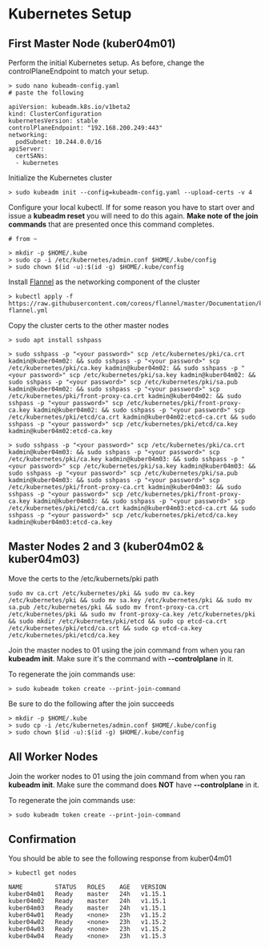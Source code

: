 # Kubernetes Setup

## First Master Node (kuber04m01)

Perform the initial Kubernetes setup. As before, change the controlPlaneEndpoint to match your setup.

```
> sudo nano kubeadm-config.yaml
# paste the following

apiVersion: kubeadm.k8s.io/v1beta2
kind: ClusterConfiguration
kubernetesVersion: stable
controlPlaneEndpoint: "192.168.200.249:443"
networking:
  podSubnet: 10.244.0.0/16
apiServer:
  certSANs:
  - kubernetes
```

Initialize the Kubernetes cluster
```
> sudo kubeadm init --config=kubeadm-config.yaml --upload-certs -v 4
```

Configure your local kubectl. If for some reason you have to start over and issue a **kubeadm reset** you will need to do this again. **Make note of the join commands** that are presented once this command completes.

```
# from ~

> mkdir -p $HOME/.kube
> sudo cp -i /etc/kubernetes/admin.conf $HOME/.kube/config
> sudo chown $(id -u):$(id -g) $HOME/.kube/config
```

Install [Flannel](https://coreos.com/flannel/docs/latest/) as the networking component of the cluster
```
> kubectl apply -f https://raw.githubusercontent.com/coreos/flannel/master/Documentation/kube-flannel.yml

```

Copy the cluster certs to the other master nodes
```
> sudo apt install sshpass

> sudo sshpass -p "<your password>" scp /etc/kubernetes/pki/ca.crt kadmin@kuber04m02: && sudo sshpass -p "<your password>" scp /etc/kubernetes/pki/ca.key kadmin@kuber04m02: && sudo sshpass -p "<your password>" scp /etc/kubernetes/pki/sa.key kadmin@kuber04m02: && sudo sshpass -p "<your password>" scp /etc/kubernetes/pki/sa.pub kadmin@kuber04m02: && sudo sshpass -p "<your password>" scp /etc/kubernetes/pki/front-proxy-ca.crt kadmin@kuber04m02: && sudo sshpass -p "<your password>" scp /etc/kubernetes/pki/front-proxy-ca.key kadmin@kuber04m02: && sudo sshpass -p "<your password>" scp /etc/kubernetes/pki/etcd/ca.crt kadmin@kuber04m02:etcd-ca.crt && sudo sshpass -p "<your password>" scp /etc/kubernetes/pki/etcd/ca.key kadmin@kuber04m02:etcd-ca.key

> sudo sshpass -p "<your password>" scp /etc/kubernetes/pki/ca.crt kadmin@kuber04m03: && sudo sshpass -p "<your password>" scp /etc/kubernetes/pki/ca.key kadmin@kuber04m03: && sudo sshpass -p "<your password>" scp /etc/kubernetes/pki/sa.key kadmin@kuber04m03: && sudo sshpass -p "<your password>" scp /etc/kubernetes/pki/sa.pub kadmin@kuber04m03: && sudo sshpass -p "<your password>" scp /etc/kubernetes/pki/front-proxy-ca.crt kadmin@kuber04m03: && sudo sshpass -p "<your password>" scp /etc/kubernetes/pki/front-proxy-ca.key kadmin@kuber04m03: && sudo sshpass -p "<your password>" scp /etc/kubernetes/pki/etcd/ca.crt kadmin@kuber04m03:etcd-ca.crt && sudo sshpass -p "<your password>" scp /etc/kubernetes/pki/etcd/ca.key kadmin@kuber04m03:etcd-ca.key
```

## Master Nodes 2 and 3 (kuber04m02 & kuber04m03)

Move the certs to the /etc/kubernets/pki path
```
sudo mv ca.crt /etc/kubernetes/pki && sudo mv ca.key /etc/kubernetes/pki && sudo mv sa.key /etc/kubernetes/pki && sudo mv sa.pub /etc/kubernetes/pki && sudo mv front-proxy-ca.crt /etc/kubernetes/pki && sudo mv front-proxy-ca.key /etc/kubernetes/pki && sudo mkdir /etc/kubernetes/pki/etcd && sudo cp etcd-ca.crt /etc/kubernetes/pki/etcd/ca.crt && sudo cp etcd-ca.key /etc/kubernetes/pki/etcd/ca.key
```

Join the master nodes to 01 using the join command from when you ran **kubeadm init**. Make sure it's the command with **--controlplane** in it.

To regenerate the join commands use:
```
> sudo kubeadm token create --print-join-command
```

Be sure to do the following after the join succeeds
```
> mkdir -p $HOME/.kube
> sudo cp -i /etc/kubernetes/admin.conf $HOME/.kube/config
> sudo chown $(id -u):$(id -g) $HOME/.kube/config
```

## All Worker Nodes

Join the worker nodes to 01 using the join command from when you ran **kubeadm init**. Make sure the command does **NOT** have **--controlplane** in it.

To regenerate the join commands use:
```
> sudo kubeadm token create --print-join-command
```

## Confirmation

You should be able to see the following response from kuber04m01
```
> kubectl get nodes

NAME         STATUS   ROLES    AGE   VERSION
kuber04m01   Ready    master   24h   v1.15.1
kuber04m02   Ready    master   24h   v1.15.1
kuber04m03   Ready    master   24h   v1.15.1
kuber04w01   Ready    <none>   23h   v1.15.2
kuber04w02   Ready    <none>   23h   v1.15.2
kuber04w03   Ready    <none>   23h   v1.15.2
kuber04w04   Ready    <none>   23h   v1.15.3
```
